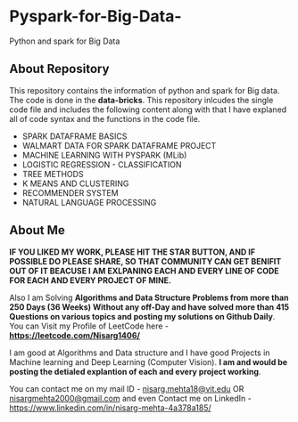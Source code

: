 # Pyspark-for-Big-Data-
Python and spark for Big Data 

## About Repository 
This repository contains the information of python and spark for Big data. The code is done in the **data-bricks**. This repository inlcudes the single code file and includes the following content along with that I have explaned all of code syntax and the functions in the code file. 
  * SPARK DATAFRAME BASICS
  * WALMART DATA FOR SPARK DATAFRAME PROJECT 
  * MACHINE LEARNING WITH PYSPARK (MLib)
  * LOGISTIC REGRESSION - CLASSIFICATION
  * TREE METHODS
  * K MEANS AND CLUSTERING
  * RECOMMENDER SYSTEM
  * NATURAL LANGUAGE PROCESSING

## About Me
**IF YOU LIKED MY WORK, PLEASE HIT THE STAR BUTTON, AND IF POSSIBLE DO PLEASE SHARE, SO THAT COMMUNITY CAN GET BENIFIT OUT OF IT BEACUSE I AM EXLPANING EACH AND EVERY LINE OF CODE FOR EACH AND EVERY PROJECT OF MINE.**

Also I am Solving **Algorithms and Data Structure Problems from more than 250 Days (36 Weeks) Without any off-Day and have solved more than 415 Questions on various topics and posting my solutions on Github Daily**. You can Visit my Profile of LeetCode here - **https://leetcode.com/Nisarg1406/**

I am good at Algorithms and Data structure and I have good Projects in Machine learning and Deep Learning (Computer Vision). **I am and would be posting the detialed explantion of each and every project working**.

You can contact me on my mail ID - nisarg.mehta18@vit.edu OR nisargmehta2000@gmail.com and even Contact me on LinkedIn - https://www.linkedin.com/in/nisarg-mehta-4a378a185/
